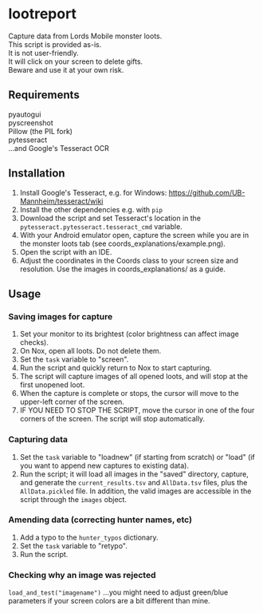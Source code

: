 # lootreport
Capture data from Lords Mobile monster loots.  
This script is provided as-is.  
It is not user-friendly.  
It will click on your screen to delete gifts.  
Beware and use it at your own risk.  

## Requirements
pyautogui  
pyscreenshot  
Pillow (the PIL fork)  
pytesseract  
...and Google's Tesseract OCR

## Installation
1) Install Google's Tesseract, e.g. for Windows:
https://github.com/UB-Mannheim/tesseract/wiki
2) Install the other dependencies e.g. with `pip`
3) Download the script and set Tesseract's location in the `pytesseract.pytesseract.tesseract_cmd` variable.
4) With your Android emulator open, capture the screen while you are in the monster loots tab (see coords_explanations/example.png).
5) Open the script with an IDE.
6) Adjust the coordinates in the Coords class to your screen size and resolution. Use the images in coords_explanations/ as a guide.

## Usage

### Saving images for capture
1) Set your monitor to its brightest (color brightness can affect image checks). 
2) On Nox, open all loots. Do not delete them.
3) Set the `task` variable to "screen".
4) Run the script and quickly return to Nox to start capturing.
5) The script will capture images of all opened loots, and will stop at the first unopened loot.
6) When the capture is complete or stops, the cursor will move to the upper-left corner of the screen.
7) IF YOU NEED TO STOP THE SCRIPT, move the cursor in one of the four corners of the screen. The script will stop automatically.

### Capturing data
1) Set the `task` variable to "loadnew" (if starting from scratch) or "load" (if you want to append new captures to existing data).
2) Run the script; it will load all images in the "saved" directory, capture, and generate the `current_results.tsv` and `AllData.tsv` files, plus the `AllData.pickled` file. In addition, the valid images are accessible in the script through the `images` object.

### Amending data (correcting hunter names, etc)
1) Add a typo to the `hunter_typos` dictionary.
2) Set the `task` variable to "retypo".
3) Run the script.

### Checking why an image was rejected
`load_and_test("imagename")`
...you might need to adjust green/blue parameters if your screen colors are a bit different than mine.
